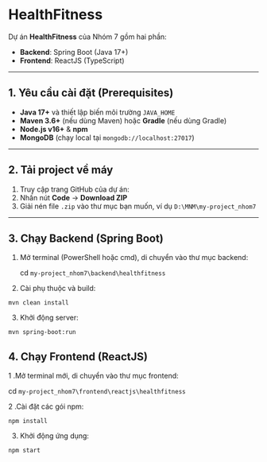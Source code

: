 # HealthFitness

Dự án **HealthFitness** của Nhóm 7 gồm hai phần:

- **Backend**: Spring Boot (Java 17+)
- **Frontend**: ReactJS (TypeScript)

---


## 1. Yêu cầu cài đặt (Prerequisites)

- **Java 17+** và thiết lập biến môi trường `JAVA_HOME`  
- **Maven 3.6+** (nếu dùng Maven) hoặc **Gradle** (nếu dùng Gradle)  
- **Node.js v16+** & **npm**  
- **MongoDB** (chạy local tại `mongodb://localhost:27017`)

---

## 2. Tải project về máy

1. Truy cập trang GitHub của dự án:
2. Nhấn nút **Code** → **Download ZIP**  
3. Giải nén file `.zip` vào thư mục bạn muốn, ví dụ `D:\MNM\my-project_nhom7`

---

## 3. Chạy Backend (Spring Boot)

1. Mở terminal (PowerShell hoặc cmd), di chuyển vào thư mục backend:  

    cd `my-project_nhom7\backend\healthfitness`

2. Cài phụ thuộc và build:

  `mvn clean install`
  
3. Khởi động server:

  `mvn spring-boot:run`

## 4. Chạy Frontend (ReactJS)
1 .Mở terminal mới, di chuyển vào thư mục frontend:

cd `my-project_nhom7\frontend\reactjs\healthfitness`

2 .Cài đặt các gói npm:

`npm install`

3. Khởi động ứng dụng:

`npm start`






